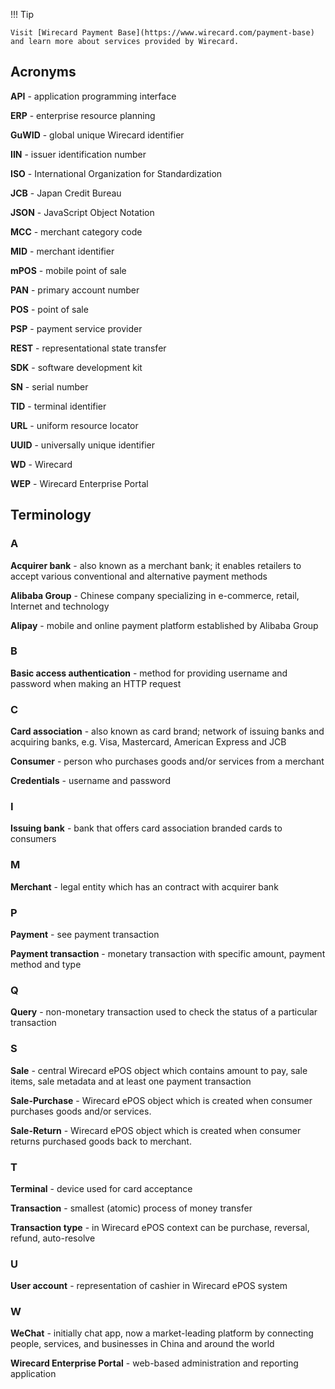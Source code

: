 !!! Tip

    Visit [Wirecard Payment Base](https://www.wirecard.com/payment-base) and learn more about services provided by Wirecard.

## Acronyms

**API** - application programming interface

**ERP** - enterprise resource planning

**GuWID** - global unique Wirecard identifier

**IIN** - issuer identification number

**ISO** - International Organization for Standardization

**JCB** - Japan Credit Bureau

**JSON** - JavaScript Object Notation

**MCC** - merchant category code

**MID** - merchant identifier

**mPOS** - mobile point of sale

**PAN** - primary account number

**POS** - point of sale

**PSP** - payment service provider

**REST** - representational state transfer

**SDK** - software development kit

**SN** - serial number

**TID** - terminal identifier

**URL** - uniform resource locator

**UUID** - universally unique identifier

**WD** - Wirecard

**WEP** - Wirecard Enterprise Portal

## Terminology

### A

**Acquirer bank** - also known as a merchant bank; it enables retailers to accept various conventional and alternative payment methods

**Alibaba Group** - Chinese company specializing in e-commerce, retail, Internet and technology

**Alipay** - mobile and online payment platform established by Alibaba Group

### B

**Basic access authentication** - method for providing username and password when making an HTTP request

### C

**Card association** - also known as card brand; network of issuing banks and acquiring banks, e.g. Visa, Mastercard, American Express and JCB

**Consumer** - person who purchases goods and/or services from a merchant

**Credentials** - username and password

### I

**Issuing bank** - bank that offers card association branded cards to consumers

### M

**Merchant** - legal entity which has an contract with acquirer bank

### P

**Payment** - see payment transaction

**Payment transaction** - monetary transaction with specific amount, payment method and type

### Q

**Query** - non-monetary transaction used to check the status of a particular transaction

### S

**Sale** - central Wirecard ePOS object which contains amount to pay, sale items, sale metadata and at least one payment transaction

**Sale-Purchase** - Wirecard ePOS object which is created when consumer purchases goods and/or services.

**Sale-Return** -  Wirecard ePOS object which is created when consumer returns purchased goods back to merchant.

### T

**Terminal** - device used for card acceptance

**Transaction** - smallest (atomic) process of money transfer

**Transaction type** - in Wirecard ePOS context can be purchase, reversal, refund, auto-resolve

### U

**User account** - representation of cashier in Wirecard ePOS system

### W

**WeChat** - initially chat app, now a market-leading platform by connecting people, services, and businesses in China and around the world

**Wirecard Enterprise Portal** - web-based administration and reporting application
